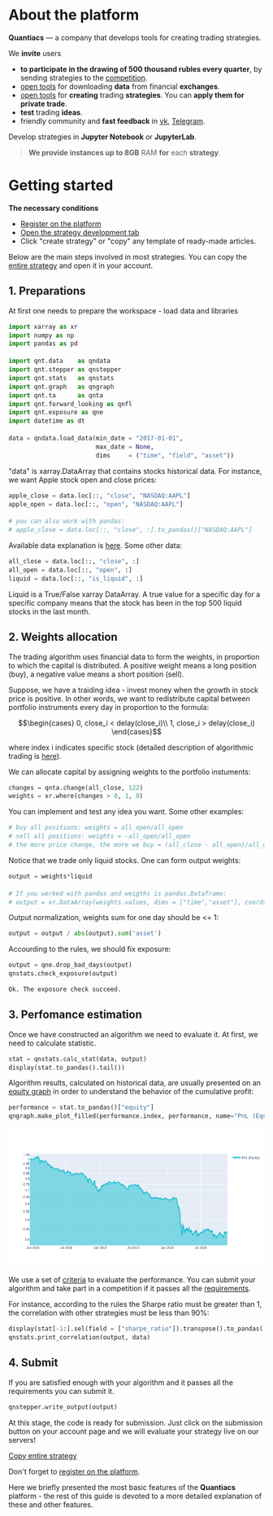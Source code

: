 # About the platform

**Quantiacs** — a company that develops tools for creating trading strategies.

We **invite** users
* **to participate in the drawing of 500 thousand rubles every quarter**, by sending strategies to the <a href='/contest' target='_blank'>competition</a>.
* <a href='https://github.com/qntnet/data-relay' target='_blank'>open tools</a> for downloading **data** from financial **exchanges**.
* <a href='https://github.com/qntnet/qnt-python' target='_blank'>open tools</a> for **creating** trading **strategies**. You can **apply them for private trade**.
* **test** trading **ideas**.
* friendly community and **fast feedback** in <a href='https://vk.com/quantnetrussia' target='_blank'>vk</a>, <a href='https://t.me/quantnetrussia' target='_blank'>Telegram</a>.

Develop strategies in **Jupyter Notebook** or **JupyterLab**. 
>**We provide instances up to 8GB** RAM **for** each **strategy**.

# Getting started

**The necessary conditions**
* <a class="tip" href='/personalpage/registration' target='_blank'>Register on the platform</a>
* <a class="tip" href='/personalpage/strategies' target='_blank'>Open the strategy development tab</a>
* Click "create strategy" or "copy" any template of ready-made articles.

Below are the main steps involved in most strategies. You can copy the [entire strategy](#) and open it in your account.


## 1. Preparations

At first one needs to prepare the workspace - load data and libraries

```python
import xarray as xr
import numpy as np
import pandas as pd

import qnt.data    as qndata
import qnt.stepper as qnstepper
import qnt.stats   as qnstats
import qnt.graph   as qngraph
import qnt.ta      as qnta
import qnt.forward_looking as qnfl
import qnt.exposure as qne
import datetime as dt

data = qndata.load_data(min_date = "2017-01-01",
                        max_date = None,
                        dims     = ("time", "field", "asset"))
```

"data" is xarray.DataArray that contains stocks historical data. For instance, we want Apple stock open and close prices:

```python
apple_close = data.loc[::, "close", "NASDAQ:AAPL"]
apple_open = data.loc[::, "open", "NASDAQ:AAPL"]

# you can also work with pandas:
# apple_close = data.loc[::, "close", :].to_pandas()["NASDAQ:AAPL"]
```

Available data explanation is [here](user_guide/data.md). Some other data:
```python
all_close = data.loc[::, "close", :]
all_open = data.loc[::, "open", :]
liquid = data.loc[::, "is_liquid", :]
```
Liquid is a True/False xarray DataArray. A true value for a specific day for a specific company means that the stock has been in the top 500 liquid stocks in the last month.


## 2. Weights allocation
The trading algorithm uses financial data to form the weights, in proportion to which the capital is distributed. A positive weight means a long position (buy), a negative value means a short position (sell).

Suppose, we have a traiding idea - invest money when the growth in stock price is positive. In other words, we want to redistribute capital between portfolio instruments every day in proportion to the formula:

```math
\begin{cases}
0, close_i < delay(close_i)\\ 1, close_i > delay(close_i)
\end{cases}
```
where index i indicates specific stock (detailed description of algorithmic trading is [here](/theory/theoretical_basis.md)).

We can allocate capital by assigning weights to the portfolio instuments:
```python
changes = qnta.change(all_close, 122)
weights = xr.where(changes > 0, 1, 0)
```

You can implement and test any idea you want. Some other examples:
```python
# buy all positions: weights = all_open/all_open
# sell all positions: weights = -all_open/all_open
# the more price change, the more we buy = (all_close - all_open)/all_open
```

Notice that we trade only liquid stocks. One can form output weights:

```python
output = weights*liquid

# If you worked with pandas and weigths is pandas.Dataframe:
# output = xr.DataArray(weights.values, dims = ["time","asset"], coords= {"time":weights.index,"asset":weights.columns} )
```

Output normalization, weights sum for one day should be <= 1:
```python
output = output / abs(output).sum('asset')
```
Accourding to the rules, we should fix exposure:
```python
output = qne.drop_bad_days(output)
qnstats.check_exposure(output)
```
```python
Ok. The exposure check succeed.
```


## 3. Perfomance estimation
Once we have constructed an algorithm we need to evaluate it. At first, we need to calculate statistic.
```python
stat = qnstats.calc_stat(data, output)
display(stat.to_pandas().tail())
```
Algorithm results, calculated on historical data, are usually presented on an [equity graph](/theory/theoretical_basis.md) in order to understand the behavior of the cumulative profit:

```python
performance = stat.to_pandas()["equity"]
qngraph.make_plot_filled(performance.index, performance, name="PnL (Equity)", type="log")
```

![Equity](equity.png)

We use a set of [criteria](/quality/rules.md) to evaluate the performance. You can submit your algorithm and take part in a competition if it passes all the [requirements](/quality/major.md).

For instance, according to the rules the Sharpe ratio must be greater than 1, the correlation with other strategies must be less than 90%:
```python
display(stat[-1:].sel(field = ["sharpe_ratio"]).transpose().to_pandas())
qnstats.print_correlation(output, data)
```

## 4. Submit

If you are satisfied enough with your algorithm and it passes all the requirements you can submit it.
```python
qnstepper.write_output(output)
```

At this stage, the code is ready for submission. Just click on the submission button on your account page and we will evaluate your strategy live on our servers!

[Copy entire strategy](#)

Don't forget to [register on the platform](https://quantiacs.io/personalpage/registration).

Here we briefly presented the most basic features of the **Quantiacs** platform - the rest of this guide is devoted to a more detailed explanation of these and other features.
